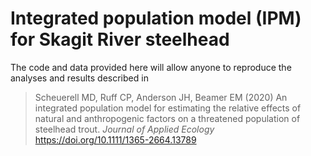 # Integrated population model (IPM) for Skagit River steelhead

The code and data provided here will allow anyone to reproduce the analyses and results described in

> Scheuerell MD, Ruff CP, Anderson JH, Beamer EM (2020) An integrated population model for estimating the relative effects of natural and anthropogenic factors on a threatened population of steelhead trout. *Journal of Applied Ecology* https://doi.org/10.1111/1365-2664.13789
